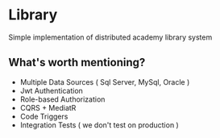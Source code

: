 # Library
Simple implementation of distributed academy library system

## What's worth mentioning?
* Multiple Data Sources ( Sql Server, MySql, Oracle )
* Jwt Authentication
* Role-based Authorization
* CQRS + MediatR
* Code Triggers
* Integration Tests ( we don't test on production )
